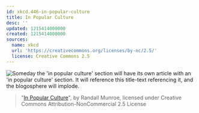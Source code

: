 ```yaml
---
id: xkcd.446-in-popular-culture
title: In Popular Culture
desc: ''
updated: 1215414000000
created: 1215414000000
sources:
  name: xkcd
  url: 'https://creativecommons.org/licenses/by-nc/2.5/'
  license: Creative Commons 2.5
---
```

![Someday the 'in popular culture' section will have its own article with an 'in popular culture' section.  It will reference this title-text referencing it, and the blogosphere will implode.](https://imgs.xkcd.com/comics/in_popular_culture.png)
> "[In Popular Culture](https://xkcd.com/446/)", by Randall Munroe, licensed under Creative Commons Attribution-NonCommercial 2.5 License
